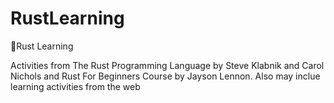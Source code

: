 # RustLearning
🦀Rust Learning 

Activities from The Rust Programming Language by Steve Klabnik and Carol Nichols and Rust For Beginners Course by Jayson Lennon. Also may inclue learning activities from the web
